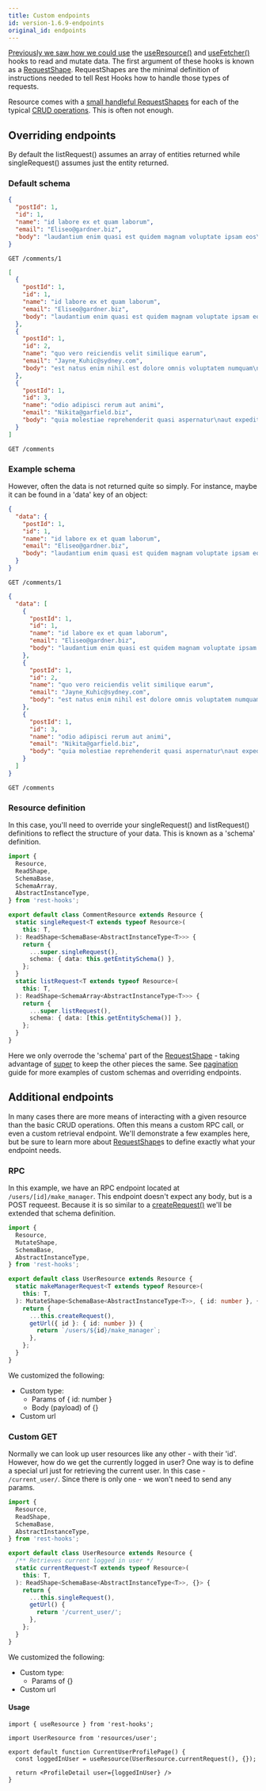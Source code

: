 ```yaml
---
title: Custom endpoints
id: version-1.6.9-endpoints
original_id: endpoints
---
```


[Previously we saw how we could use](../getting-started/usage#use-resource-docs-api-useresource)
the [useResource()](../api/useResource) and [useFetcher()](../api/useFetcher) hooks to read and mutate
data. The first argument of these hooks is known as a [RequestShape](../api/requestshape).
RequestShapes are the minimal definition of instructions needed to tell Rest Hooks how to handle
those types of requests.

Resource comes with a [small handleful RequestShapes](../api/resource#request-shapes-docs-api-requestshape)
for each of the typical [CRUD operations](https://restfulapi.net/http-methods/). This is often not enough.

## Overriding endpoints

By default the listRequest() assumes an array of entities returned while singleRequest() assumes
just the entity returned.

### Default schema

<!--DOCUSAURUS_CODE_TABS-->

<!--Single-->

```json
{
  "postId": 1,
  "id": 1,
  "name": "id labore ex et quam laborum",
  "email": "Eliseo@gardner.biz",
  "body": "laudantium enim quasi est quidem magnam voluptate ipsam eos\ntempora quo necessitatibus\ndolor quam autem quasi\nreiciendis et nam sapiente accusantium"
}
```

`GET /comments/1`

<!--List-->

```json
[
  {
    "postId": 1,
    "id": 1,
    "name": "id labore ex et quam laborum",
    "email": "Eliseo@gardner.biz",
    "body": "laudantium enim quasi est quidem magnam voluptate ipsam eos\ntempora quo necessitatibus\ndolor quam autem quasi\nreiciendis et nam sapiente accusantium"
  },
  {
    "postId": 1,
    "id": 2,
    "name": "quo vero reiciendis velit similique earum",
    "email": "Jayne_Kuhic@sydney.com",
    "body": "est natus enim nihil est dolore omnis voluptatem numquam\net omnis occaecati quod ullam at\nvoluptatem error expedita pariatur\nnihil sint nostrum voluptatem reiciendis et"
  },
  {
    "postId": 1,
    "id": 3,
    "name": "odio adipisci rerum aut animi",
    "email": "Nikita@garfield.biz",
    "body": "quia molestiae reprehenderit quasi aspernatur\naut expedita occaecati aliquam eveniet laudantium\nomnis quibusdam delectus saepe quia accusamus maiores nam est\ncum et ducimus et vero voluptates excepturi deleniti ratione"
  }
]
```

`GET /comments`

<!--END_DOCUSAURUS_CODE_TABS-->

### Example schema

However, often the data is not returned quite so simply. For instance, maybe it can be found in a 'data'
key of an object:

<!--DOCUSAURUS_CODE_TABS-->

<!--Single-->

```json
{
  "data": {
    "postId": 1,
    "id": 1,
    "name": "id labore ex et quam laborum",
    "email": "Eliseo@gardner.biz",
    "body": "laudantium enim quasi est quidem magnam voluptate ipsam eos\ntempora quo necessitatibus\ndolor quam autem quasi\nreiciendis et nam sapiente accusantium"
  }
}
```

`GET /comments/1`

<!--List-->

```json
{
  "data": [
    {
      "postId": 1,
      "id": 1,
      "name": "id labore ex et quam laborum",
      "email": "Eliseo@gardner.biz",
      "body": "laudantium enim quasi est quidem magnam voluptate ipsam eos\ntempora quo necessitatibus\ndolor quam autem quasi\nreiciendis et nam sapiente accusantium"
    },
    {
      "postId": 1,
      "id": 2,
      "name": "quo vero reiciendis velit similique earum",
      "email": "Jayne_Kuhic@sydney.com",
      "body": "est natus enim nihil est dolore omnis voluptatem numquam\net omnis occaecati quod ullam at\nvoluptatem error expedita pariatur\nnihil sint nostrum voluptatem reiciendis et"
    },
    {
      "postId": 1,
      "id": 3,
      "name": "odio adipisci rerum aut animi",
      "email": "Nikita@garfield.biz",
      "body": "quia molestiae reprehenderit quasi aspernatur\naut expedita occaecati aliquam eveniet laudantium\nomnis quibusdam delectus saepe quia accusamus maiores nam est\ncum et ducimus et vero voluptates excepturi deleniti ratione"
    }
  ]
}
```

`GET /comments`

<!--END_DOCUSAURUS_CODE_TABS-->

### Resource definition

In this case, you'll need to override your singleRequest() and listRequest() definitions to reflect
the structure of your data. This is known as a 'schema' definition.

```typescript
import {
  Resource,
  ReadShape,
  SchemaBase,
  SchemaArray,
  AbstractInstanceType,
} from 'rest-hooks';

export default class CommentResource extends Resource {
  static singleRequest<T extends typeof Resource>(
    this: T,
  ): ReadShape<SchemaBase<AbstractInstanceType<T>>> {
    return {
      ...super.singleRequest(),
      schema: { data: this.getEntitySchema() },
    };
  }
  static listRequest<T extends typeof Resource>(
    this: T,
  ): ReadShape<SchemaArray<AbstractInstanceType<T>>> {
    return {
      ...super.listRequest(),
      schema: { data: [this.getEntitySchema()] },
    };
  }
}
```

Here we only overrode the 'schema' part of the [RequestShape](../api/requestshape) - taking advantage
of [super](https://developer.mozilla.org/en-US/docs/Web/JavaScript/Reference/Operators/super) to keep
the other pieces the same. See [pagination](./pagination) guide for more examples of custom schemas and overriding
endpoints.

## Additional endpoints

In many cases there are more means of interacting with a given resource than the basic CRUD
operations. Often this means a custom RPC call, or even a custom retrieval endpoint. We'll demonstrate
a few examples here, but be sure to learn more about [RequestShape](../api/requestshape)s to
define exactly what your endpoint needs.

### RPC

In this example, we have an RPC endpoint located at `/users/[id]/make_manager`. This endpoint
doesn't expect any body, but is a POST requeest. Because it is so similar to a [createRequest()](../api/resource#createrequest-mutateshape)
we'll be extended that schema definition.

```typescript
import {
  Resource,
  MutateShape,
  SchemaBase,
  AbstractInstanceType,
} from 'rest-hooks';

export default class UserResource extends Resource {
  static makeManagerRequest<T extends typeof Resource>(
    this: T,
  ): MutateShape<SchemaBase<AbstractInstanceType<T>>, { id: number }, {}> {
    return {
      ...this.createRequest(),
      getUrl({ id }: { id: number }) {
        return `/users/${id}/make_manager`;
      },
    };
  }
}
```

We customized the following:

- Custom type:
  - Params of { id: number }
  - Body (payload) of {}
- Custom url

### Custom GET

Normally we can look up user resources like any other - with their 'id'. However,
how do we get the currently logged in user? One way is to define a special url
just for retrieving the current user. In this case - `/current_user/`. Since there
is only one - we won't need to send any params.

```typescript
import {
  Resource,
  ReadShape,
  SchemaBase,
  AbstractInstanceType,
} from 'rest-hooks';

export default class UserResource extends Resource {
  /** Retrieves current logged in user */
  static currentRequest<T extends typeof Resource>(
    this: T,
  ): ReadShape<SchemaBase<AbstractInstanceType<T>>, {}> {
    return {
      ...this.singleRequest(),
      getUrl() {
        return '/current_user/';
      },
    };
  }
}
```

We customized the following:

- Custom type:
  - Params of {}
- Custom url

#### Usage

```tsx
import { useResource } from 'rest-hooks';

import UserResource from 'resources/user';

export default function CurrentUserProfilePage() {
  const loggedInUser = useResource(UserResource.currentRequest(), {});

  return <ProfileDetail user={loggedInUser} />
}
```
